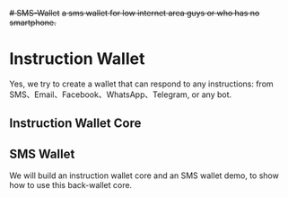 ~~# SMS-Wallet~~
~~a sms wallet for low internet area guys or who has no smartphone.~~

# Instruction Wallet
Yes, we try to create a wallet that can respond to any instructions: from SMS、Email、Facebook、WhatsApp、Telegram, or any bot.

## Instruction Wallet Core


## SMS Wallet
We will build an instruction wallet core and an SMS wallet demo, to show how to use this back-wallet core.
